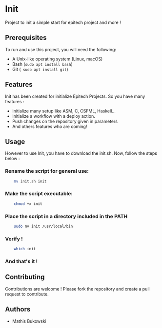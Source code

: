 # Init
Project to init a simple start for epitech project and more !

## Prerequisites

To run and use this project, you will need the following:

- A Unix-like operating system (Linux, macOS)
- Bash (```sudo apt install bash```)
- Git (``` sudo apt install git```)

## Features

Init has been created for initialize Epitech Projects. So you have many features :

- Initialize many setup like ASM, C, CSFML, Haskell...
- Initialize a workflow with a deploy action.
- Push changes on the repository given in parameters
- And others features who are coming!

## Usage

However to use Init, you have to download the init.sh. Now, follow the steps below :

### Rename the script for general use:
```bash
    mv init.sh init
```
### Make the script executable:
```bash
    chmod +x init
```
### Place the script in a directory included in the PATH
```bash
    sudo mv init /usr/local/bin
```
### Verify !
```bash
    which init
```

### And that's it !

## Contributing
Contributions are welcome ! Please fork the repository and create a pull request to contribute.

## Authors

- Mathis Bukowski
